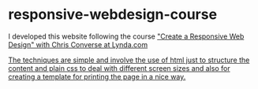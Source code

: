 # responsive-webdesign-course 

I developed this website following the course <a href="http://www.lynda.com/CSS-tutorials/Creating-Responsive-Web-Design/424046-2.html" target="_blank">"Create a Responsive Web Design" with Chris Converse at Lynda.com

The techniques are simple and involve the use of html just to structure the content and plain css to deal with different screen sizes and also for creating a template for printing the page in a nice way.
